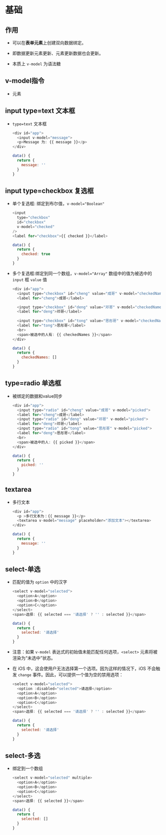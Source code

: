 # 基础

## 作用

*   可以在**表单元素**上创建双向数据绑定。

*   即数据更新元素更新、元素更新数据也会更新。

*   本质上 `v-model` 为语法糖

## v-model指令

*   元素

## input type=text 文本框

*   `type=text` 文本框

    ```javascript
    <div id="app">
      <input v-model="message">
      <p>Message 为: {{ message }}</p>
    </div>
    ```

    ```javascript
    data() {
      return {
        message: ''
      }
    }
    ```

## input type=checkbox 复选框

*   单个复选框: 绑定到布尔值，`v-model="Boolean"`

    ```javascript
    <input 
      type="checkbox" 
      id="checkbox" 
      v-model="checked"
    />
    <label for="checkbox">{{ checked }}</label>
    ```

    ```javascript
    data() {
      return {
        checked: true
      }
    }
    ```

*   多个复选框:绑定到同一个数组，`v-model="Array"` 数组中的值为被选中的 `input` 框 `value` 值

    ```javascript
    <div id="app">
      <input type="checkbox" id="cheng" value="成哥" v-model="checkedNames">
      <label for="cheng">成哥</label>

      <input type="checkbox" id="deng" value="邓哥" v-model="checkedNames">
      <label for="deng">邓哥</label>
      
      <input type="checkbox" id="tong" value="思彤哥" v-model="checkedNames">
      <label for="tong">思彤哥</label>
      <br>
      <span>被选中的人有: {{ checkedNames }}</span>
    </div>
    ```

    ```javascript
    data() {
      return {
        checkedNames: []
      }
    }
    ```

## type=radio 单选框

*   被绑定的数据和value同步

    ```javascript
    <div id="app">
      <input type="radio" id="cheng" value="成哥" v-model="picked">
      <label for="cheng">成哥</label>
      <input type="radio" id="deng" value="邓哥" v-model="picked">
      <label for="deng">邓哥</label>
      <input type="radio" id="tong" value="思彤哥" v-model="picked">
      <label for="deng">思彤哥</label>
      <br>
      <span>被选中的人: {{ picked }}</span>
    </div>
    ```

    ```javascript
    data() {
      return {
        picked: ''
      }
    }
    ```

## textarea

*   多行文本

    ```javascript
    <div id="app">
      <p >多行文本为：{{ message }}</p>
      <textarea v-model="message" placeholder="添加文本"></textarea>
    </div>
    ```

    ```javascript
    data() {
      return {
        message: ''
      }
    }
    ```

## select-单选

*   匹配的值为 `option` 中的汉字

    ```javascript
    <select v-model="selected">
      <option>A</option>
      <option>B</option>
      <option>C</option>
    </select>
    <span>选择: {{ selected === '请选择' ? '' : selected }}</span>
    ```

    ```javascript
    data() {
      return {
        selected: '请选择'
      }
    }
    ```

*   注意：如果 `v-model` 表达式的初始值未能匹配任何选项，`<select>` 元素将被渲染为“未选中”状态。

*   在 iOS 中，这会使用户无法选择第一个选项。因为这样的情况下，iOS 不会触发 `change` 事件。因此，可以提供一个值为空的禁用选项：

    ```javascript
    <select v-model="selected">
      <option :disabled="selected">请选择</option>
      <option>A</option>
      <option>B</option>
      <option>C</option>
    </select>
    <span>选择: {{ selected === '请选择' ? '' : selected }}</span>
    ```

    ```javascript
    data() {
      return {
        selected: '请选择'
      }
    }
    ```

## select-多选

*   绑定到一个数组

    ```javascript
    <select v-model="selected" multiple>
      <option>A</option>
      <option>B</option>
      <option>C</option>
    </select>
    <span>选择: {{ selected }}</span>
    ```

    ```javascript
    data() {
      return {
        selected: []
      }
    }
    ```
